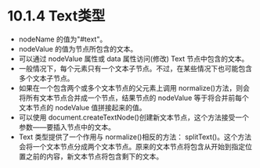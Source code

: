 # 10.1.4 Text类型

* nodeName 的值为"#text"。
* nodeValue 的值为节点所包含的文本。
* 可以通过 nodeValue 属性或 data 属性访问(修改) Text 节点中包含的文本。
* 一般情况下，每个元素只有一个文本子节点。不过，在某些情况下也可能包含多个文本子节点。
* 如果在一个包含两个或多个文本节点的父元素上调用 normalize()方法，则会将所有文本节点合并成一个节点，结果节点的 nodeValue 等于将合并前每个文本节点的 nodeValue 值拼接起来的值。
* 可以使用 document.createTextNode()创建新文本节点，这个方法接受一个参数——要插入节点中的文本。
* Text 类型提供了一个作用与 normalize()相反的方法： splitText()。这个方法会将一个文本节点分成两个文本节点。原来的文本节点将包含从开始到指定位置之前的内容，新文本节点将包含剩下的文本。